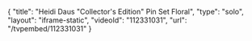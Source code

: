 {
    "title": "Heidi Daus \"Collector's Edition\" Pin Set  Floral",
    "type": "solo",
    "layout": "iframe-static",
    "videoId": "112331031",
    "url": "\/tvpembed\/112331031"
}